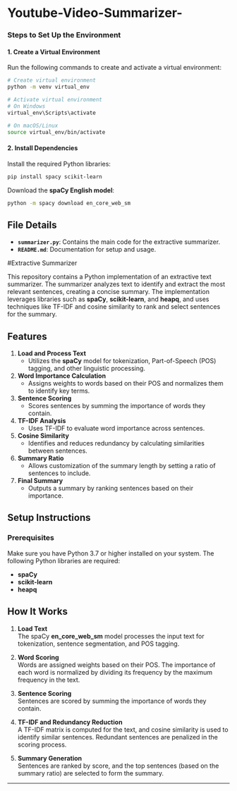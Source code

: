 # Youtube-Video-Summarizer-
### Steps to Set Up the Environment

#### 1. Create a Virtual Environment
Run the following commands to create and activate a virtual environment:
```bash
# Create virtual environment
python -m venv virtual_env

# Activate virtual environment
# On Windows
virtual_env\Scripts\activate

# On macOS/Linux
source virtual_env/bin/activate
```

#### 2. Install Dependencies
Install the required Python libraries:
```bash
pip install spacy scikit-learn
```

Download the **spaCy English model**:
```bash
python -m spacy download en_core_web_sm
```

## File Details

- **`summarizer.py`**: Contains the main code for the extractive summarizer.
- **`README.md`**: Documentation for setup and usage.

#Extractive Summarizer

This repository contains a Python implementation of an extractive text summarizer. The summarizer analyzes text to identify and extract the most relevant sentences, creating a concise summary. The implementation leverages libraries such as **spaCy**, **scikit-learn**, and **heapq**, and uses techniques like TF-IDF and cosine similarity to rank and select sentences for the summary.

## Features
1. **Load and Process Text**  
   - Utilizes the **spaCy** model for tokenization, Part-of-Speech (POS) tagging, and other linguistic processing.  
2. **Word Importance Calculation**  
   - Assigns weights to words based on their POS and normalizes them to identify key terms.  
3. **Sentence Scoring**  
   - Scores sentences by summing the importance of words they contain.  
4. **TF-IDF Analysis**  
   - Uses TF-IDF to evaluate word importance across sentences.  
5. **Cosine Similarity**  
   - Identifies and reduces redundancy by calculating similarities between sentences.  
6. **Summary Ratio**  
   - Allows customization of the summary length by setting a ratio of sentences to include.  
7. **Final Summary**  
   - Outputs a summary by ranking sentences based on their importance.

## Setup Instructions

### Prerequisites
Make sure you have Python 3.7 or higher installed on your system. The following Python libraries are required:
- **spaCy**
- **scikit-learn**
- **heapq**

## How It Works

1. **Load Text**  
   The spaCy **en_core_web_sm** model processes the input text for tokenization, sentence segmentation, and POS tagging.

2. **Word Scoring**  
   Words are assigned weights based on their POS. The importance of each word is normalized by dividing its frequency by the maximum frequency in the text.

3. **Sentence Scoring**  
   Sentences are scored by summing the importance of words they contain.

4. **TF-IDF and Redundancy Reduction**  
   A TF-IDF matrix is computed for the text, and cosine similarity is used to identify similar sentences. Redundant sentences are penalized in the scoring process.

5. **Summary Generation**  
   Sentences are ranked by score, and the top sentences (based on the summary ratio) are selected to form the summary.

---
